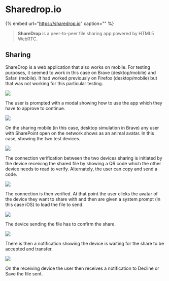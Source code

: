 # Sharedrop.io

{% embed url="https://sharedrop.io" caption="" %}

> **ShareDrop** is a peer-to-peer file sharing app powered by HTML5 WebRTC.

## Sharing

ShareDrop is a web application that also works on mobile. For testing purposes, it seemed to work in this case on Brave \(desktop/mobile\) and Safari \(mobile\). It had worked previously on Firefox \(desktop/mobile\) but that was not working for this particular testing.

![](../../.gitbook/assets/sharedrop-1.png)

The user is prompted with a modal showing how to use the app which they have to approve to continue.

![](../../.gitbook/assets/sharedrop-2.png)

On the sharing mobile \(in this case, desktop simulation in Brave\) any user with SharePoint open on the network shows as an animal avatar. In this case, showing the two test devices.

![](../../.gitbook/assets/sharedrop-3.png)

The connection verification between the two devices sharing is initiated by the device receiving the shared file by showing a QR code which the other device needs to read to verify. Alternately, the user can copy and send a code.

![](../../.gitbook/assets/sharedrop-4.png)

The connection is then verified. At that point the user clicks the avatar of the device they want to share with and then are given a system prompt \(in this case iOS\) to load the file to send.

![](../../.gitbook/assets/sharedrop-5.png)

The device sending the file has to confirm the share.

![](../../.gitbook/assets/sharedrop-6.png)

There is then a notification showing the device is waiting for the share to be accepted and transfer.

![](../../.gitbook/assets/sharedrop-8.png)

On the receiving device the user then receives a notification to Decline or Save the file sent.

